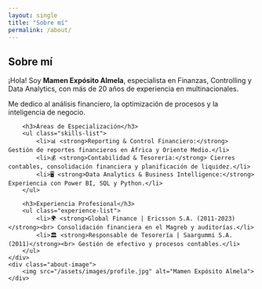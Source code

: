 ```yaml
---
layout: single
title: "Sobre mí"
permalink: /about/
---
```


<div class="about-container">
    <div class="about-text">
        <h2>Sobre mí</h2>
        <p>¡Hola! Soy <strong>Mamen Expósito Almela</strong>, especialista en Finanzas, Controlling y Data Analytics, con más de 20 años de experiencia en multinacionales.</p>
        <p>Me dedico al análisis financiero, la optimización de procesos y la inteligencia de negocio.</p>

        <h3>Áreas de Especialización</h3>
        <ul class="skills-list">
            <li>📊 <strong>Reporting & Control Financiero:</strong> Gestión de reportes financieros en África y Oriente Medio.</li>
            <li>💰 <strong>Contabilidad & Tesorería:</strong> Cierres contables, consolidación financiera y planificación de liquidez.</li>
            <li>🖥️ <strong>Data Analytics & Business Intelligence:</strong> Experiencia con Power BI, SQL y Python.</li>
        </ul>

        <h3>Experiencia Profesional</h3>
        <ul class="experience-list">
            <li>🌍 <strong>Global Finance | Ericsson S.A. (2011-2023)</strong><br> Consolidación financiera en el Magreb y auditorías.</li>
            <li>🏛️ <strong>Responsable de Tesorería | Saargummi S.A. (2011)</strong><br> Gestión de efectivo y procesos contables.</li>
        </ul>
    </div>
    <div class="about-image">
        <img src="/assets/images/profile.jpg" alt="Mamen Expósito Almela">
    </div>
</div>
